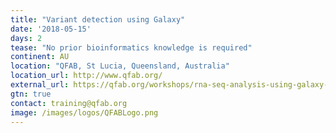 ```yaml
---
title: "Variant detection using Galaxy"
date: '2018-05-15'
days: 2
tease: "No prior bioinformatics knowledge is required"
continent: AU
location: "QFAB, St Lucia, Queensland, Australia"
location_url: http://www.qfab.org/
external_url: https://qfab.org/workshops/rna-seq-analysis-using-galaxy-1-2-may-2018
gtn: true
contact: training@qfab.org
image: /images/logos/QFABLogo.png
---
```

